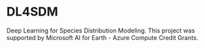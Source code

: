 # DL4SDM
Deep Learning for Species Distribution Modeling.
This project was supported by Microsoft AI for Earth - Azure Compute Credit Grants.

